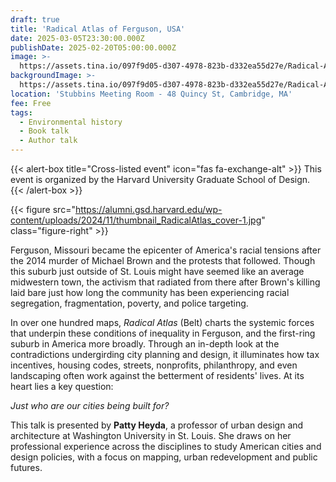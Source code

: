 ```yaml
---
draft: true
title: 'Radical Atlas of Ferguson, USA'
date: 2025-03-05T23:30:00.000Z
publishDate: 2025-02-20T05:00:00.000Z
image: >-
  https://assets.tina.io/097f9d05-d307-4978-823b-d332ea55d27e/Radical-Atlast-p40-key-5.jpg
backgroundImage: >-
  https://assets.tina.io/097f9d05-d307-4978-823b-d332ea55d27e/Radical-Atlast-p40-key-5.jpg
location: 'Stubbins Meeting Room - 48 Quincy St, Cambridge, MA'
fee: Free
tags:
  - Environmental history
  - Book talk
  - Author talk
---
```


{{\< alert-box title="Cross-listed event" icon="fas fa-exchange-alt" >}} This event is organized by the Harvard University Graduate School of Design. {{\< /alert-box >}}

{{< figure src="https://alumni.gsd.harvard.edu/wp-content/uploads/2024/11/thumbnail_RadicalAtlas_cover-1.jpg" class="figure-right" >}}

Ferguson, Missouri became the epicenter of America's racial tensions after the 2014 murder of Michael Brown and the protests that followed. Though this suburb just outside of St. Louis might have seemed like an average midwestern town, the activism that radiated from there after Brown's killing laid bare just how long the community has been experiencing racial segregation, fragmentation, poverty, and police targeting.

In over one hundred maps, *Radical Atlas* (Belt) charts the systemic forces that underpin these conditions of inequality in Ferguson, and the first-ring suburb in America more broadly. Through an in-depth look at the contradictions undergirding city planning and design, it illuminates how tax incentives, housing codes, streets, nonprofits, philanthropy, and even landscaping often work against the betterment of residents' lives. At its heart lies a key question:

*Just who are our cities being built for?*

This talk is presented by **Patty Heyda**, a professor of urban design and architecture at Washington University in St. Louis. She draws on her professional experience across the disciplines to study American cities and design policies, with a focus on mapping, urban redevelopment and public futures.
